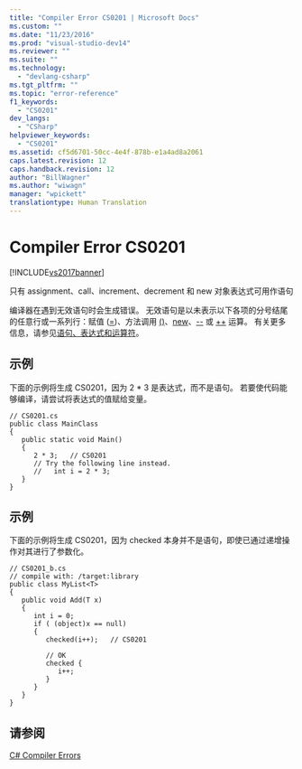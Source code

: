 ```yaml
---
title: "Compiler Error CS0201 | Microsoft Docs"
ms.custom: ""
ms.date: "11/23/2016"
ms.prod: "visual-studio-dev14"
ms.reviewer: ""
ms.suite: ""
ms.technology: 
  - "devlang-csharp"
ms.tgt_pltfrm: ""
ms.topic: "error-reference"
f1_keywords: 
  - "CS0201"
dev_langs: 
  - "CSharp"
helpviewer_keywords: 
  - "CS0201"
ms.assetid: cf5d6701-50cc-4e4f-878b-e1a4ad8a2061
caps.latest.revision: 12
caps.handback.revision: 12
author: "BillWagner"
ms.author: "wiwagn"
manager: "wpickett"
translationtype: Human Translation
---
```

# Compiler Error CS0201
[!INCLUDE[vs2017banner](../../../csharp/includes/vs2017banner.md)]

只有 assignment、call、increment、decrement 和 new 对象表达式可用作语句  
  
 编译器在遇到无效语句时会生成错误。  无效语句是以未表示以下各项的分号结尾的任意行或一系列行：赋值 \([\=](../../../csharp/language-reference/operators/assignment-operator.md)\)、方法调用 [\(\)](../../../csharp/language-reference/operators/invocation-operator.md)、[new](../../../csharp/language-reference/keywords/new.md)、[\-\-](../../../csharp/language-reference/operators/decrement-operator.md) 或 [\+\+](../../../csharp/language-reference/operators/increment-operator.md) 运算。  有关更多信息，请参见[语句、表达式和运算符](../../../csharp/programming-guide/statements-expressions-operators/index.md)。  
  
## 示例  
 下面的示例将生成 CS0201，因为 2 \* 3 是表达式，而不是语句。  若要使代码能够编译，请尝试将表达式的值赋给变量。  
  
```  
// CS0201.cs  
public class MainClass  
{  
   public static void Main()  
   {  
      2 * 3;   // CS0201  
      // Try the following line instead.  
      //   int i = 2 * 3;  
   }  
}  
```  
  
## 示例  
 下面的示例将生成 CS0201，因为 checked 本身并不是语句，即使已通过递增操作对其进行了参数化。  
  
```  
// CS0201_b.cs  
// compile with: /target:library  
public class MyList<T>   
{  
   public void Add(T x)  
   {  
      int i = 0;  
      if ( (object)x == null)  
      {  
         checked(i++);   // CS0201  
  
         // OK  
         checked {  
            i++;   
         }  
      }  
   }  
}  
```  
  
## 请参阅  
 [C\# Compiler Errors](../../../csharp/language-reference/compiler-messages/index.md)